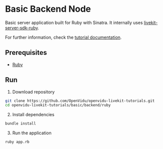 # Basic Backend Node

Basic server application built for Ruby with Sinatra. It internally uses [livekit-server-sdk-ruby](https://github.com/livekit/server-sdk-ruby).

For further information, check the [tutorial documentation](https://livekit-tutorials.openvidu.io/basic/backend/ruby).

## Prerequisites

-   [Ruby](https://www.ruby-lang.org/en/downloads/)

## Run

1. Download repository

```bash
git clone https://github.com/OpenVidu/openvidu-livekit-tutorials.git
cd openvidu-livekit-tutorials/basic/backend/ruby
```

2. Install dependencies

```bash
bundle install
```

3. Run the application

```bash
ruby app.rb
```

